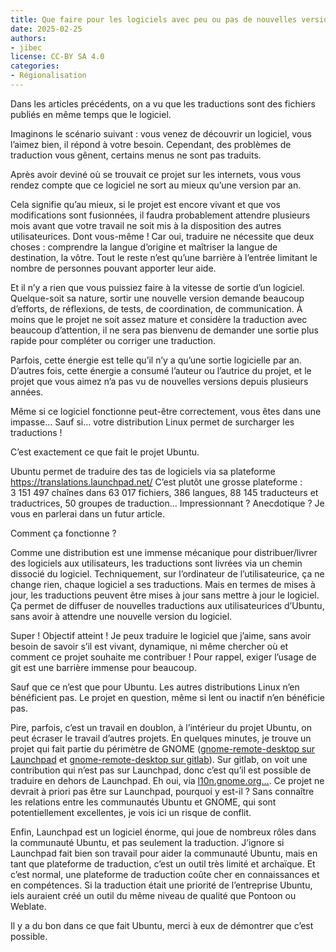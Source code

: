 ```yaml
---
title: Que faire pour les logiciels avec peu ou pas de nouvelles versions ?
date: 2025-02-25
authors:
- jibec
license: CC-BY SA 4.0
categories:
- Régionalisation
---
```


Dans les articles précédents, on a vu que les traductions sont des fichiers publiés en même temps que le logiciel.

Imaginons le scénario suivant : vous venez de découvrir un logiciel, vous l’aimez bien, il répond à votre besoin.
Cependant, des problèmes de traduction vous gênent, certains menus ne sont pas traduits.

Après avoir deviné où se trouvait ce projet sur les internets, vous vous rendez compte que ce logiciel ne sort au mieux qu’une version par an.

Cela signifie qu’au mieux, si le projet est encore vivant et que vos modifications sont fusionnées, il faudra probablement attendre plusieurs mois avant que votre travail ne soit mis à la disposition des autres utilisateurices.
Dont vous-même !
Car oui, traduire ne nécessite que deux choses : comprendre la langue d’origine et maîtriser la langue de destination, la vôtre.
Tout le reste n’est qu’une barrière à l’entrée limitant le nombre de personnes pouvant apporter leur aide.

Et il n’y a rien que vous puissiez faire à la vitesse de sortie d’un logiciel.
Quelque-soit sa nature, sortir une nouvelle version demande beaucoup d’efforts, de réflexions, de tests, de coordination, de communication.
À moins que le projet ne soit assez mature et considère la traduction avec beaucoup d’attention, il ne sera pas bienvenu de demander une sortie plus rapide pour compléter ou corriger une traduction.

Parfois, cette énergie est telle qu’il n’y a qu’une sortie logicielle par an.
D’autres fois, cette énergie a consumé l’auteur ou l’autrice du projet, et le projet que vous aimez n’a pas vu de nouvelles versions depuis plusieurs années.

Même si ce logiciel fonctionne peut-être correctement, vous êtes dans une impasse…
Sauf si… votre distribution Linux permet de surcharger les traductions !

C’est exactement ce que fait le projet Ubuntu.

Ubuntu permet de traduire des tas de logiciels via sa plateforme https://translations.launchpad.net/
C’est plutôt une grosse plateforme : 3 151 497 chaînes dans 63 017 fichiers, 386 langues, 88 145 traducteurs et traductrices, 50 groupes de traduction…
Impressionnant ? Anecdotique ? Je vous en parlerai dans un futur article.

Comment ça fonctionne ?

Comme une distribution est une immense mécanique pour distribuer/livrer des logiciels aux utilisateurs, les traductions sont livrées via un chemin dissocié du logiciel.
Techniquement, sur l’ordinateur de l’utilisateurice, ça ne change rien, chaque logiciel a ses traductions.
Mais en termes de mises à jour, les traductions peuvent être mises à jour sans mettre à jour le logiciel.
Ça permet de diffuser de nouvelles traductions aux utilisateurices d’Ubuntu, sans avoir à attendre une nouvelle version du logiciel.

Super ! Objectif atteint ! Je peux traduire le logiciel que j’aime, sans avoir besoin de savoir s’il est vivant, dynamique, ni même chercher où et comment ce projet souhaite me contribuer ! Pour rappel, exiger l’usage de git est une barrière immense pour beaucoup.

Sauf que ce n’est que pour Ubuntu.
Les autres distributions Linux n’en bénéficient pas.
Le projet en question, même si lent ou inactif n’en bénéficie pas.

Pire, parfois, c’est un travail en doublon, à l’intérieur du projet Ubuntu, on peut écraser le travail d’autres projets.
En quelques minutes, je trouve un projet qui fait partie du périmètre de GNOME ([gnome-remote-desktop sur Launchpad](https://translations.launchpad.net/ubuntu/plucky/+source/gnome-remote-desktop/+pots/gnome-remote-desktop/fr/+translate?show=untranslated) et [gnome-remote-desktop sur gitlab](https://gitlab.gnome.org/GNOME/gnome-remote-desktop/-/blob/master/po/fr.po?ref_type=heads)).
Sur gitlab, on voit une contribution qui n’est pas sur Launchpad, donc c’est qu’il est possible de traduire en dehors de Launchpad.
Eh oui, via [l10n.gnome.org…](https://l10n.gnome.org/vertimus/gnome-remote-desktop/master/po/fr/level1/).
Ce projet ne devrait à priori pas être sur Launchpad, pourquoi y est-il ?
Sans connaître les relations entre les communautés Ubuntu et GNOME, qui sont potentiellement excellentes, je vois ici un risque de conflit.

Enfin, Launchpad est un logiciel énorme, qui joue de nombreux rôles dans la communauté Ubuntu, et pas seulement la traduction.
J’ignore si Launchpad fait bien son travail pour aider la communauté Ubuntu, mais en tant que plateforme de traduction, c’est un outil très limité et archaïque.
Et c’est normal, une plateforme de traduction coûte cher en connaissances et en compétences.
Si la traduction était une priorité de l’entreprise Ubuntu, iels auraient créé un outil du même niveau de qualité que Pontoon ou Weblate.

Il y a du bon dans ce que fait Ubuntu, merci à eux de démontrer que c’est possible.